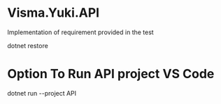 # Visma.Yuki.API
Implementation of requirement provided in the test

dotnet restore


# Option To Run API project VS Code
dotnet run --project API
